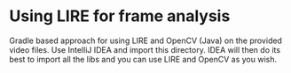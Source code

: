 # Using LIRE for frame analysis
Gradle based approach for using LIRE and OpenCV (Java) on the provided video files. Use IntelliJ IDEA and import this directory. IDEA will then do its best to import all the libs and you can use LIRE and OpenCV as you wish.